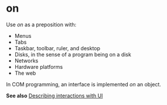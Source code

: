 # on

Use *on* as a preposition with:

  - Menus
  - Tabs
  - Taskbar, toolbar, ruler, and desktop
  - Disks, in the sense of a program being on a disk
  - Networks
  - Hardware platforms
  - The web

In COM programming, an interface is implemented *on* an object.

**See also** [Describing interactions with UI](https://worldready.cloudapp.net/Styleguide/Read?id=2700&topicid=26472)
